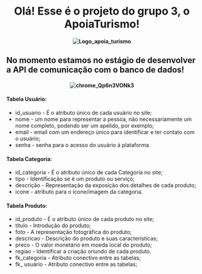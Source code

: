 <h1 align="center">
Olá! Esse é o projeto do grupo 3, o ApoiaTurismo!
</h1>

<div>
<h4 align="center">

![Logo_apoia_turismo](https://user-images.githubusercontent.com/19335381/139083129-234c4cca-1af1-4b8f-929d-a89666c0065c.png)

</h4>
<h2>
  No momento estamos no estágio de desenvolver a API de comunicação com o banco de dados!
</h2>
<h4 align="center">

![chrome_Qp6n3VONk3](https://user-images.githubusercontent.com/19335381/140969308-c0889633-7c82-4c28-b90f-fc36359133e9.png)

</h4>
<h4>
Tabela Usuário:
</h4>
<ul>
<li>id_usuario - É o atributo único de cada usuário no site;</li>
<li>nome - um nome para representar a pessoa, não necessariamente um nome completo, podendo ser um apelido, por exemplo; </li>
<li>email - email com um endereço único para identificar e ter contato com o usuário; </li>
<li>senha - senha para o acesso do usuário à plataforma. </li>
</ul>
<h4>
Tabela Categoria:
</h4>
<ul>
<li>id_categoria - É o atributo único de cada Categoria no site;</li>
<li>tipo - Identificação se é um produto ou serviço;</li>
<li>descrição - Representação da exposição dos detalhes de cada produto;</li>
<li>icone - atributo para o ícone/imagem da categoria.</li>
</ul>
<h4>
Tabela Produto:
</h4>
<ul>
<li>id_produto - É o atributo único de cada produto no site;</li>
<li>titulo - Introdução do produto;</li>
<li>foto - A representação fotográfica do produto;</li>
<li>descricao - Descrição do produto e suas características;</li>
<li>preco - O valor monetário em moeda local do produto;</li>
<li>regiao - Identificar a criação oriundo de cada produto.</li>
<li>fk_categoria - Atributo conectivo entre as tabelas;</li>
<li>fk_ usuário - Atributo conectivo entre as tabelas;</li>
</ul>

